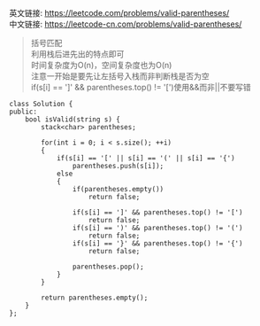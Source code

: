 英文链接: https://leetcode.com/problems/valid-parentheses/  
中文链接: https://leetcode-cn.com/problems/valid-parentheses/


>括号匹配  
利用栈后进先出的特点即可   
时间复杂度为O(n)，空间复杂度也为O(n)   
注意一开始是要先让左括号入栈而非判断栈是否为空   
if(s[i] == ']' && parentheses.top() != '[')使用&&而非||不要写错

```
class Solution {
public:
    bool isValid(string s) {
        stack<char> parentheses;

        for(int i = 0; i < s.size(); ++i)
        {
            if(s[i] == '[' || s[i] == '(' || s[i] == '{')
                parentheses.push(s[i]);
            else
            {
                if(parentheses.empty())
                    return false;

                if(s[i] == ']' && parentheses.top() != '[')
                    return false;
                if(s[i] == ')' && parentheses.top() != '(')
                    return false;
                if(s[i] == '}' && parentheses.top() != '{')
                    return false;

                parentheses.pop();
            }
        }

        return parentheses.empty();
    }
};
```
